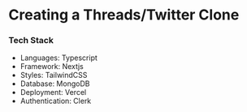 # Creating a Threads/Twitter Clone

### Tech Stack
- Languages: Typescript
- Framework: Nextjs
- Styles: TailwindCSS
- Database: MongoDB
- Deployment: Vercel
- Authentication: Clerk
